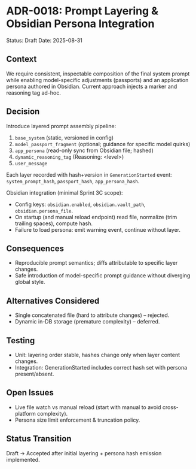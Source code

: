 # ADR-0018: Prompt Layering & Obsidian Persona Integration

Status: Draft
Date: 2025-08-31

## Context

We require consistent, inspectable composition of the final system prompt while enabling model-specific adjustments (passports) and an application persona authored in Obsidian. Current approach injects a marker and reasoning tag ad-hoc.

## Decision

Introduce layered prompt assembly pipeline:

1. `base_system` (static, versioned in config)
2. `model_passport_fragment` (optional; guidance for specific model quirks)
3. `app_persona` (read-only sync from Obsidian file; hashed)
4. `dynamic_reasoning_tag` (Reasoning: \<level\>)
5. `user_message`

Each layer recorded with hash+version in `GenerationStarted` event: `system_prompt_hash`, `passport_hash`, `app_persona_hash`.

Obsidian integration (minimal Sprint 3C scope):

- Config keys: `obsidian.enabled`, `obsidian.vault_path`, `obsidian.persona_file`.
- On startup (and manual reload endpoint) read file, normalize (trim trailing spaces), compute hash.
- Failure to load persona: emit warning event, continue without layer.

## Consequences

- Reproducible prompt semantics; diffs attributable to specific layer changes.
- Safe introduction of model-specific prompt guidance without diverging global style.

## Alternatives Considered

- Single concatenated file (hard to attribute changes) – rejected.
- Dynamic in-DB storage (premature complexity) – deferred.

## Testing

- Unit: layering order stable, hashes change only when layer content changes.
- Integration: GenerationStarted includes correct hash set with persona present/absent.

## Open Issues

- Live file watch vs manual reload (start with manual to avoid cross-platform complexity).
- Persona size limit enforcement & truncation policy.

## Status Transition

Draft → Accepted after initial layering + persona hash emission implemented.
